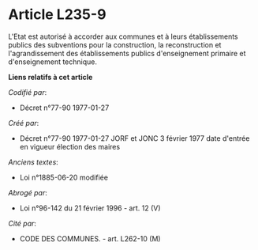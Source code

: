 # Article L235-9

L'Etat est autorisé à accorder aux communes et à leurs établissements publics des subventions pour la construction, la
reconstruction et l'agrandissement des établissements publics d'enseignement primaire et d'enseignement technique.

**Liens relatifs à cet article**

_Codifié par_:

  - Décret n°77-90 1977-01-27

_Créé par_:

  - Décret n°77-90 1977-01-27 JORF et JONC 3 février 1977 date d'entrée en vigueur élection des maires

_Anciens textes_:

  - Loi n°1885-06-20 modifiée

_Abrogé par_:

  - Loi n°96-142 du 21 février 1996 - art. 12 (V)

_Cité par_:

  - CODE DES COMMUNES. - art. L262-10 (M)
